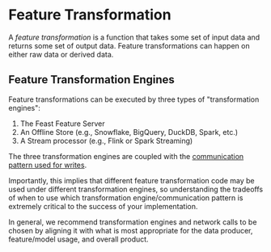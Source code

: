 # Feature Transformation

A *feature transformation* is a function that takes some set of input data and
returns some set of output data. Feature transformations can happen on either raw data or derived data.

## Feature Transformation Engines
Feature transformations can be executed by three types of "transformation engines":

1. The Feast Feature Server
2. An Offline Store (e.g., Snowflake, BigQuery, DuckDB, Spark, etc.)
3. A Stream processor (e.g., Flink or Spark Streaming)

The three transformation engines are coupled with the [communication pattern used for writes](write-patterns.md).

Importantly, this implies that different feature transformation code may be 
used under different transformation engines, so understanding the tradeoffs of 
when to use which transformation engine/communication pattern is extremely critical to 
the success of your implementation.

In general, we recommend transformation engines and network calls to be chosen by aligning it with what is most 
appropriate for the data producer, feature/model usage, and overall product.